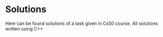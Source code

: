 # Solutions
Here can be found solutions of a task given in Cs50 course.
All solutions written using C++